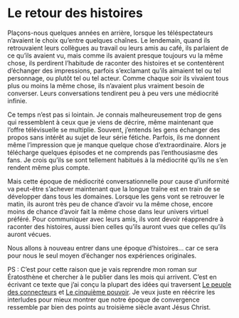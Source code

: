 # Le retour des histoires

Plaçons-nous quelques années en arrière, lorsque les téléspectateurs n’avaient le choix qu’entre quelques chaînes. Le lendemain, quand ils retrouvaient leurs collègues au travail ou leurs amis au café, ils parlaient de ce qu’ils avaient vu, mais comme ils avaient presque toujours vu la même chose, ils perdirent l’habitude de raconter des histoires et se contentèrent d’échanger des impressions, parfois s’exclamant qu’ils aimaient tel ou tel personnage, ou plutôt tel ou tel acteur. Comme chaque soir ils vivaient tous plus ou moins la même chose, ils n’avaient plus vraiment besoin de converser. Leurs conversations tendirent peu à peu vers une médiocrité infinie.<span id="more-367"></span>

Ce temps n’est pas si lointain. Je connais malheureusement trop de gens qui ressemblent à ceux que je viens de décrire, même maintenant que l’offre télévisuelle se multiplie. Souvent, j’entends les gens échanger des propos sans intérêt au sujet de leur série fétiche. Parfois, ils me donnent même l’impression que je manque quelque chose d’extraordinaire. Alors je télécharge quelques épisodes et ne comprends pas l’enthousiasme des fans. Je crois qu’ils se sont tellement habitués à la médiocrité qu’ils ne s’en rendent même plus compte.

Mais cette époque de médiocrité conversationnelle pour cause d’uniformité va peut-être s’achever maintenant que la longue traîne est en train de se développer dans tous les domaines. Lorsque les gens vont se retrouver le matin, ils auront très peu de chance d’avoir vu la même chose, encore moins de chance d’avoir fait la même chose dans leur univers virtuel préféré. Pour communiquer avec leurs amis, ils vont devoir réapprendre à raconter des histoires, aussi bien celles qu’ils auront vues que celles qu’ils auront vécues.

Nous allons à nouveau entrer dans une époque d’histoires… car ce sera pour nous le seul moyen d’échanger nos expériences originales.

PS : C’est pour cette raison que je vais reprendre mon roman sur Ératosthène et chercher à le publier dans les mois qui arrivent. C’est en écrivant ce texte que j’ai conçu la plupart des idées qui traversent [Le peuple des connecteurs](https://tcrouzet.com/le-peuple-des-connecteurs/) et [Le cinquième pouvoir](https://tcrouzet.com/le-cinquieme-pouvoir/). Je veux juste en réécrire les interludes pour mieux montrer que notre époque de convergence ressemble par bien des points au troisième siècle avant Jésus Christ.